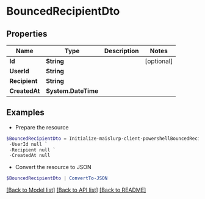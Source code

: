 # BouncedRecipientDto
## Properties

Name | Type | Description | Notes
------------ | ------------- | ------------- | -------------
**Id** | **String** |  | [optional] 
**UserId** | **String** |  | 
**Recipient** | **String** |  | 
**CreatedAt** | **System.DateTime** |  | 

## Examples

- Prepare the resource
```powershell
$BouncedRecipientDto = Initialize-maislurp-client-powershellBouncedRecipientDto  -Id null `
 -UserId null `
 -Recipient null `
 -CreatedAt null
```

- Convert the resource to JSON
```powershell
$BouncedRecipientDto | ConvertTo-JSON
```

[[Back to Model list]](../README#documentation-for-models) [[Back to API list]](../README#documentation-for-api-endpoints) [[Back to README]](../README)

